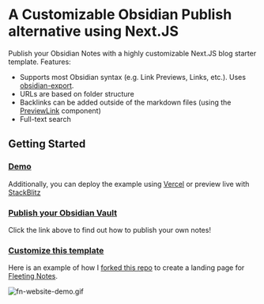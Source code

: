 # A Customizable Obsidian Publish alternative using Next.JS

Publish your Obsidian Notes with a highly customizable Next.JS blog starter template. Features:
- Supports most Obsidian syntax (e.g. Link Previews, Links, etc.). Uses [obsidian-export](https://github.com/zoni/obsidian-export).
- URLs are based on folder structure
- Backlinks can be added outside of the markdown files (using the [PreviewLink](https://github.com/mohankumarpaluru/Matrix-Notes/blob/main/components/misc/preview-link.tsx) component)
- Full-text search

## Getting Started

### [Demo](https://Matrix-Notes.vercel.app/)
Additionally, you can deploy the example using [Vercel](https://vercel.com/new/git/external?repository-url=https://github.com/mohankumarpaluru/Matrix-Notes&project-name=Matrix-Notes&repository-name=Matrix-Notes) or preview live with [StackBlitz](https://stackblitz.com/github/mohankumarpaluru/Matrix-Notes)

### [Publish your Obsidian Vault](https://Matrix-Notes.vercel.app/publish-your-obsidian-notes-with-Matrix-Notes)
Click the link above to find out how to publish your own notes!
### [Customize this template](https://Matrix-Notes.vercel.app/deploy-a-custom-Matrix-Notes)
Here is an example of how I [forked this repo](https://github.com/fleetingnotes/fleeting-notes-website) to create a landing page for [Fleeting Notes](https://www.fleetingnotes.app/).

![fn-website-demo.gif](/common_md/attachments/fn-website-demo.gif)
